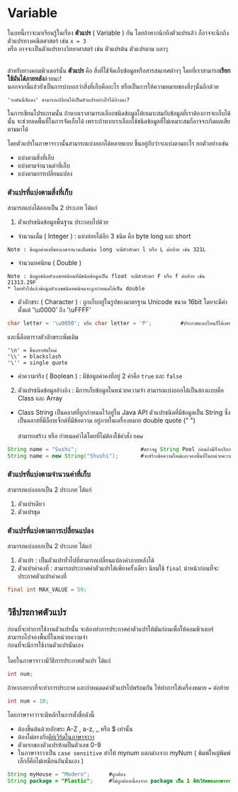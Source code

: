 # Variable
ในบทนี้เราจะมาเรียนรู้ในเรื่อง **ตัวแปร** ( Variable ) กัน โดยถ้าหากนึกถึงตัวแปรแล้ว ก็อาจจะนึกถึงตัวแปรทางคณิตศาสตร์ เช่น `x = 3` 
<br>
หรือ อาจจะเป็นตัวแปรทางวิทยาศาสตร์ เช่น ตัวแปรต้น ตัวแปรตาม บลาๆ
<br><br>

สำหรับทางคอมพิวเตอร์นั้น **ตัวแปร** คือ สิ่งที่ใช้จัดเก็บข้อมูลหรือสารสนเทศต่างๆ โดยที่เราสามารถ**เรียกใช้มันได้ภายหลัง**ด้วยนะ! <br>
นอกจากนี้แล้วยังเป็นการบ่งบอกว่าสิ่งที่เก็บคืออะไร หรือเป็นการให้ความหมายของสิ่งๆนั้นอีกด้วย
<br>
```
'รถคันนี้สีแดง' สามารถเปลี่ยนให้เป็นตัวแปรอย่างไรได้บ้างนะ?
```

ในการเขียนโปรแกรมนั้น ถ้าหากเราสามารถเลือกชนิดข้อมูลให้เหมาะสมกับข้อมูลที่เราต้องการจะเก็บได้นั้น จะช่วยลดพื้นที่ในการจัดเก็บได้
เพราะถ้าหากเราเลือกใช้ชนิดข้อมูลที่ไม่เหมาะสมก็อาจจะเกิดผลเสียตามมาได้

โดยตัวแปรในภาษาจาวานั้นสามารถแบ่งออกได้หลายแบบ ขึ้นอยู่กับว่าจะแบ่งตามอะไร ยกตัวอย่างเช่น
* แบ่งตามสิ่งที่เก็บ
* แบ่งตามจำนวนต่าที่เก็บ
* แบ่งตามการเปลี่ยนแปลง

### ตัวแปรที่แบ่งตามสิ่งที่เก็บ 
สามารถแบ่งได้ออกเป็น 2 ประเภท ได้แก่
1. ตัวแปรชนิดข้อมูลพื้นฐาน ประกอบไปด้วย
* จำนวนเต็ม ( Integer ) : แบ่งย่อยได้อีก 3 ชนิด คือ byte long และ short
```
Note : ข้อมูลค่าคงที่ของเลขจำนวนเต็มชนิด long จะมีตัวอักษร l หรือ L ต่อท้าย เช่น 321L
```
* จำนวนทศนิยม ( Double )
```
Note : ข้อมูลชนิดตัวเลขทศนิยมที่มีชนิดข้อมูลเป็น float จะมีตัวอักษร F หรือ f ต่อท้าย เช่น 21313.29F
* โดยทั่วไปแล้วข้อมูลตัวเลขชนิดทศนิยมจะถูกกำหนดให้เป็น double
```
* ตัวอักขระ ( Character ) : ถูกเก็บอยู่ในรูปของมาตรฐาน Unicode ขนาด 16bit โดยจะมีค่าตั้งแต่ '\u0000' ถึง '\uFFFF'
```java
char letter = '\u0050'; หรือ char letter = 'P';         #ประกาศแบบไหนก็ได้เพราะมีค่าเหมือนกัน
```
และนี่คือตารางตัวอักขระเพิ่มเติม <br>
```
'\n' = ขึ้นบรรทัดใหม่
'\\' = blackslash
'\'' = single quote
```

* ค่าความจริง ( Boolean ) : มีข้อมูลค่าคงที่อยู่ 2 ค่าคือ `true` และ `false`
2. ตัวแปรชนิดข้อมูลอ้างอิง : มีการเก็บข้อมูลในหน่วยความจำ สามารถแบ่งออกได้เป็นสองเเบบคือ Class และ Array
* Class String เป็นคลาสที่ถูกกำหนดไว้อยู่ใน Java API ตัวแปรชนิดที่มีข้อมูลเป็น String ซึ่งเป็นคลาสที่มีอ็อบเจ็กต์ที่มีข้อความ
อยู่ภายในเครื่องหมาย double quote (" ")
<br><br>
สามารถสร้าง หรือ กำหนดค่าได้โดยที่ไม่ต้องใช้คำสั่ง `new`
```java
String name = "Sushi";                    #ตรวจดู String Pool ก่อนถ้ามีก็จะเรียกมาใช้ แต่ถ้าไม่มีก็จะสร้างใหม่
String name = new String("Shushi");       #จะสร้างข้อความใหม่และจองพื้นที่ในหน่วยความจำ
```
### ตัวแปรที่แบ่งตามจำนวนค่าที่เก็บ
สามารถแบ่งออกเป็น 2 ประเภท ได้แก่
1. ตัวแปรเดียว
2. ตัวแปรชุด

### ตัวแปรที่แบ่งตามการเปลี่ยนแปลง
สามารถแบ่งออกเป็น 2 ประเภท ได้แก่
1. ตัวแปร : เป็นตัวแปรทั่วไปที่สามารถเปลี่ยนแปลงค่าภายหลังได้
2. ตัวแปรค่าคงที่ : สามารถประกาศค่าตัวแปรได้เพียงครั้งเดียว นิยมใช้ `final` นำหน้าก่อนที่จะประกาศตัวแปรค่าคงที่
```java
final int MAX_VALUE = 50;
```
## วิธีประกาศตัวแปร
ก่อนที่จะทำการใช้งานตัวแปรนั้น จะต้องทำการประกาศค่าตัวแปรให้มันก่อนเพื่อให้คอมพิวเตอร์สามารถไปจองพื้นที่ในหน่วยความจำ<br>
ก่อนที่จะมีการใช้งานตัวแปรนั่นเอง
<br><br>
โดยในภาษาจาวามีวิธีการประกาศตัวแปร ได้แก่
```java
int num;
```
ถ้าหากอยากที่จะทำการประกาศ และกำหนดดค่าตัวแปรไปพร้อมกัน ให้ทำการใส่เครื่องหมาย `=` ต่อท้าย
```java
int num = 10;
```
โดยภาษาจาวาจะมีหลักในการตั้งชื่อดังนี้
* ต้องขึ้นต้นด้วยอักขระ A-Z , a-z, _ หรือ $ เท่านั้น
* ต้องไม่ตรงกับ[คีย์เวิร์ดในภาษาจาวา](https://en.wikipedia.org/wiki/List_of_Java_keywords)
* ตัวแรกของตัวแปรห้ามป็นตัวเลข 0-9
* ในภาษาจาวาเป็น `case sensitive` ทำให้ mynum แตกต่างจาก myNum ( พิมพ์ใหญ่พิมพ์เล็กก็คือไม่เหมือนกันนั่นเอง )

```java
String myHouse = "Modern";      #ถูกต้อง
String package = "Plastic";     #ไม่ถูกต้องเนื่องจาก package เป็น 1 คีย์เวิร์ดของภาษาจาวา
```
